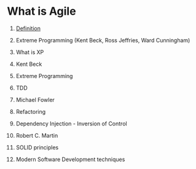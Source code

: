 # What is Agile
1. [Definition](./agile.md)

2. Extreme Programming (Kent Beck, Ross Jeffries, Ward Cunningham)
  1. What is XP


3. Kent Beck
  1. Extreme Programming
  2. TDD


4. Michael Fowler
  1. Refactoring
  2. Dependency Injection - Inversion of Control


5. Robert C. Martin
  1. SOLID principles
  2. Modern Software Development techniques
